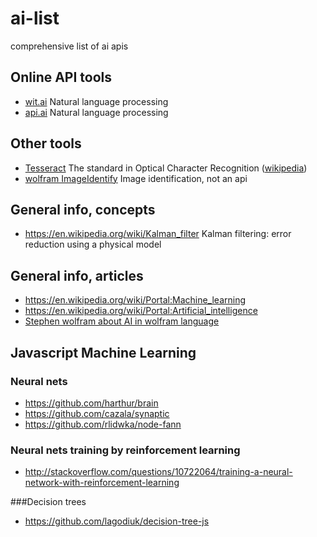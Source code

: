 # ai-list
comprehensive list of ai apis

Online API tools
------

- [wit.ai](https://wit.ai/) Natural language processing
- [api.ai](http://api.ai/) Natural language processing

Other tools
------

- [Tesseract](https://code.google.com/p/tesseract-ocr/) The standard in Optical Character Recognition ([wikipedia](http://en.wikipedia.org/wiki/Tesseract_%28software%29))
- [wolfram ImageIdentify](https://www.imageidentify.com) Image identification, not an api

General info, concepts
------

- https://en.wikipedia.org/wiki/Kalman_filter Kalman filtering: error reduction using a physical model

General info, articles
-------

- https://en.wikipedia.org/wiki/Portal:Machine_learning
- https://en.wikipedia.org/wiki/Portal:Artificial_intelligence
- [Stephen wolfram about AI in wolfram language](http://blog.stephenwolfram.com/2015/05/wolfram-language-artificial-intelligence-the-image-identification-project/)

Javascript Machine Learning
------------

### Neural nets

- https://github.com/harthur/brain
- https://github.com/cazala/synaptic
- https://github.com/rlidwka/node-fann

### Neural nets training by reinforcement learning

- http://stackoverflow.com/questions/10722064/training-a-neural-network-with-reinforcement-learning

###Decision trees

- https://github.com/lagodiuk/decision-tree-js
